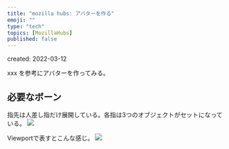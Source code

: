 ```yaml
---
title: "mozilla hubs: アバターを作る"
emoji: ""
type: "tech"
topics: [MozillaHubs]
published: false
---
```


created: 2022-03-12

xxx を参考にアバターを作ってみる。

## 必要なボーン

指先は人差し指だけ展開している。各指は3つのオブジェクトがセットになっている。
![](https://storage.googleapis.com/zenn-user-upload/614a3b9c1416-20220312.png)

Viewportで表すとこんな感じ。
![](https://storage.googleapis.com/zenn-user-upload/9656ebcf54f1-20220312.png)
